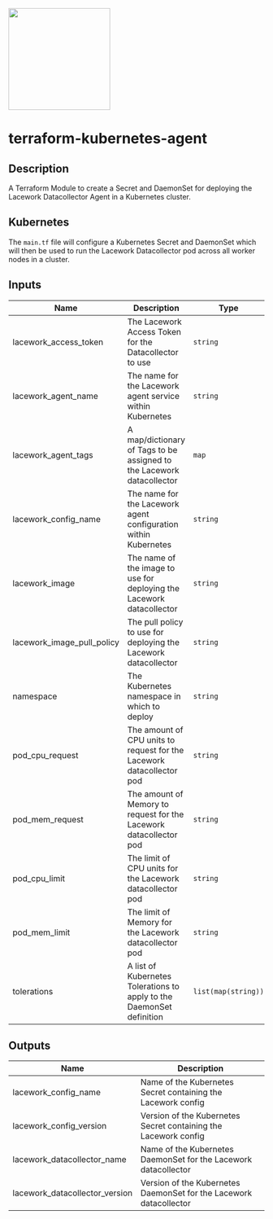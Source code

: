 <a href="https://lacework.com"><img src="https://techally-content.s3-us-west-1.amazonaws.com/public-content/lacework_logo_full.png" width="200"></a>

# terraform-kubernetes-agent

## Description

A Terraform Module to create a Secret and DaemonSet for deploying the Lacework Datacollector Agent in a Kubernetes cluster.

## Kubernetes

The `main.tf` file will configure a Kubernetes Secret and DaemonSet which will then be used to run the Lacework Datacollector pod across all worker nodes in a cluster.

## Inputs

| Name | Description | Type | Default |
|------|-------------|------|---------|
| lacework_access_token | The Lacework Access Token for the Datacollector to use | `string` | null |
| lacework_agent_name | The name for the Lacework agent service within Kubernetes | `string` | "lacework-agent" |
| lacework_agent_tags | A map/dictionary of Tags to be assigned to the Lacework datacollector | `map` | {} |
| lacework_config_name | The name for the Lacework agent configuration within Kubernetes | `string` | "lacework-config" |
| lacework_image | The name of the image to use for deploying the Lacework datacollector | `string` | "lacework/datacollector" |
| lacework_image_pull_policy | The pull policy to use for deploying the Lacework datacollector | `string` | "IfNotPresent" |
| namespace | The Kubernetes namespace in which to deploy | `string` | "default" |
| pod_cpu_request | The amount of CPU units to request for the Lacework datacollector pod | `string` | "100m" |
| pod_mem_request | The amount of Memory to request for the Lacework datacollector pod | `string` | "256Mi" |
| pod_cpu_limit | The limit of CPU units for the Lacework datacollector pod | `string` | "1" |
| pod_mem_limit | The limit of Memory for the Lacework datacollector pod | `string` | "1024Mi" |
| tolerations | A list of Kubernetes Tolerations to apply to the DaemonSet definition | `list(map(string))` | `[{ key = "node-role.kubernetes.io/master", effect = "NoSchedule" }]` |

## Outputs

| Name | Description |
|------|-------------|
| lacework_config_name | Name of the Kubernetes Secret containing the Lacework config |
| lacework_config_version | Version of the Kubernetes Secret containing the Lacework config |
| lacework_datacollector_name | Name of the Kubernetes DaemonSet for the Lacework datacollector |
| lacework_datacollector_version | Version of the Kubernetes DaemonSet for the Lacework datacollector |
